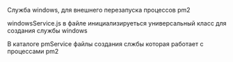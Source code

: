 Служба windows, для внешнего перезапуска процессов pm2

windowsService.js в файле инициализируеться универсальный класс для создания службы windows

В каталоге pmService файлы создания слжбы которая работает с процессами pm2